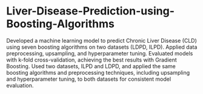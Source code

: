 # Liver-Disease-Prediction-using-Boosting-Algorithms
Developed a machine learning model to predict Chronic Liver Disease (CLD) using seven boosting algorithms on two datasets (LDPD, ILPD). Applied data preprocessing, upsampling, and hyperparameter tuning. Evaluated models with k-fold cross-validation, achieving the best results with Gradient Boosting. Used two datasets, ILPD and LDPD, and applied the same boosting algorithms and preprocessing techniques, including upsampling and hyperparameter tuning, to both datasets for consistent model evaluation.
